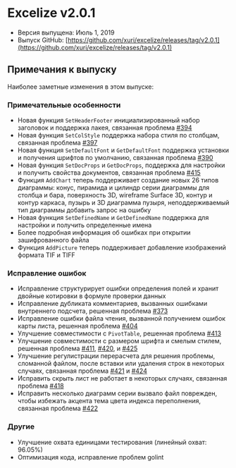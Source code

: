 # Excelize v2.0.1

* Версия выпущена: Июль 1, 2019
* Выпуск GitHub: [https://github.com/xuri/excelize/releases/tag/v2.0.1](https://github.com/xuri/excelize/releases/tag/v2.0.1)

## Примечания к выпуску

Наиболее заметные изменения в этом выпуске:

### Примечательные особенности

* Новая функция `SetHeaderFooter` инициализированный набор заголовок и поддержка лакея, связанная проблема [#394](https://github.com/xuri/excelize/issues/394)
* Новая функция `SetColStyle` поддержка набора стиля по столбцам, связанная проблема [#397](https://github.com/xuri/excelize/issues/397)
* Новая функция `SetDefaultFont` и `GetDefaultFont` поддержка установки и получения шрифтов по умолчанию, связанная проблема [#390](https://github.com/xuri/excelize/issues/390)
* Новая функция `SetDocProps` и `GetDocProps`, поддержка для настройки и получить свойства документов, связанная проблема [#415](https://github.com/xuri/excelize/issues/415)
* Функция `AddChart` теперь поддерживает создание новых 26 типов диаграммы: конус, пирамида и цилиндр серии диаграммы для столбца и бара, поверхность 3D, wireframe Surface 3D, контур и контур каркаса, пузырь и 3D диаграмма пузыря, неподдерживаемый тип диаграммы добавить запрос на ошибку
* Новая функция `SetDefinedName` и `GetDefinedName` поддержка для настройки и получить определенные имена
* Более подробная информация об ошибках при открытии зашифрованного файла
* Функция `AddPicture` теперь поддерживает добавление изображений формата TIF и TIFF

### Исправление ошибок

* Исправление структурирует ошибки определения полей и хранит двойные котировки в формуле проверки данных
* Исправление дубликата комментариев, вызванных ошибками внутреннего подсчета, решенная проблема [#373](https://github.com/xuri/excelize/issues/373)
* Исправление ошибки файла чтения, вызванной получением ошибок карты листа, решенная проблема [#404](https://github.com/xuri/excelize/issues/404)
* Улучшение совместимости с `PivotTable`, решенная проблема [#413](https://github.com/xuri/excelize/issues/413)
* Улучшение совместимости с размером шрифта и смелым стилем, решенная проблема [#411](https://github.com/xuri/excelize/issues/411), [#420](https://github.com/xuri/excelize/issues/420), и [#425](https://github.com/xuri/excelize/issues/425)
* Улучшение регулистрации перерасчета для решения проблемы, сломанной файлом, после вставки или удаления строк в некоторых случаях, связанная проблема [#421](https://github.com/xuri/excelize/issues/421) и [#424](https://github.com/xuri/excelize/issues/424)
* Исправить скрыть лист не работает в некоторых случаях, связанная проблема [#418](https://github.com/xuri/excelize/issues/418)
* Исправить несколько диаграмм серии вызвало файл поврежден, чтобы избежать акцента тема цвета индекса переполнения, связанная проблема [#422](https://github.com/xuri/excelize/issues/422)

### Другие

* Улучшение охвата единицами тестирования (линейный охват: 96.05%)
* Оптимизация кода, исправление проблем golint
